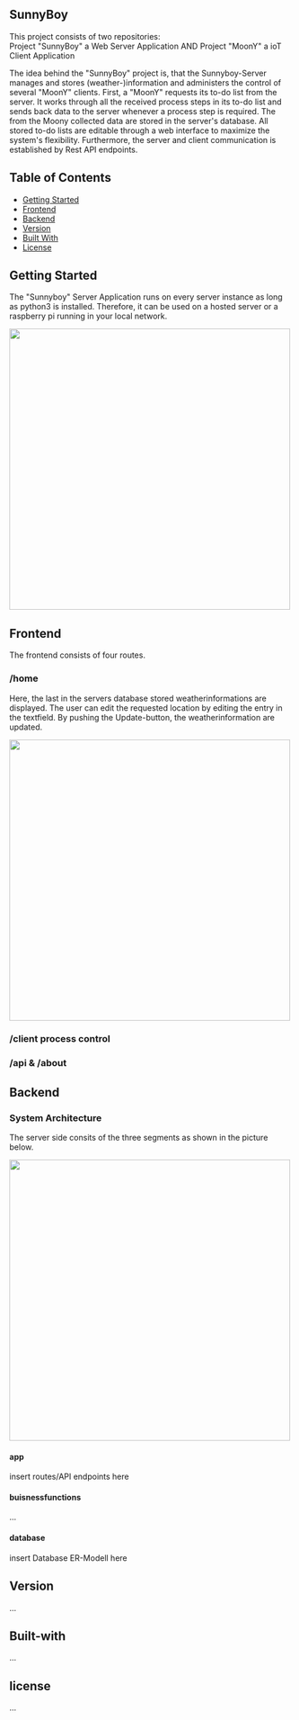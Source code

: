 <h2>SunnyBoy </h2>
<p>This project consists of two repositories:</br>
Project "SunnyBoy" a Web Server Application AND Project "MoonY" a ioT Client Application </p>
<p>The idea behind the "SunnyBoy" project is, that the Sunnyboy-Server manages and stores (weather-)information and administers the control of several "MoonY" clients. First, a "MoonY" requests its to-do list from the server. It works through all the received process steps in its to-do list and sends back data to the server whenever a process step is required. The from the Moony collected data are stored in the server's database. All stored to-do lists are editable through a web interface to maximize the system's flexibility. Furthermore, the server and client communication is established by Rest API endpoints. </p>
<h2>Table of Contents</h2>
<ul>
  <li><a href="#getting-started">Getting Started</a></li>
  <li><a href="#how-it-is-done">Frontend</a></li>
  <li><a href="#how-it-is-done">Backend</a></li>
  <li><a href="#version">Version</a></li>
  <li><a href="#built-with">Built With</a></li>
  <li><a href="#license">License</a></li>
</ul>
<h2>Getting Started</h2>
<p>The "Sunnyboy" Server Application runs on every server instance as long as python3 is installed. Therefore, it can be used on a hosted server or a raspberry pi running in your local network. </p>
<a href="url"><img src="https://user-images.githubusercontent.com/55065075/216689412-49002b2a-782c-494d-abff-c253f597cb40.png" height="auto" width="500" ></a>
<h2>Frontend</h2>
<p>The frontend consists of four routes.<br>
<h3>/home</h3>
<p>Here, the last in the servers database stored weatherinformations are displayed. The user can edit the requested location by editing the entry in the textfield. By pushing the Update-button, the weatherinformation are updated. </p>
<a href="url"><img src="https://user-images.githubusercontent.com/55065075/234973144-7887be5f-5e5a-40b3-bfe8-94379d13c3f3.png" height="auto" width="500" ></a>
<h3>/client process control</h3>
<h3>/api & /about</h3>
<h2>Backend</h2>
<h3>System Architecture</h3>
<p>The server side consits of the three segments as shown in the picture below. </p>
<a href="url"><img src="https://user-images.githubusercontent.com/55065075/216689615-d3a9c125-5d25-4986-9b0b-50e710d2f788.png" height="auto" width="500" ></a>
<h4>app</h4>
<p>insert routes/API endpoints here</p>
<h4>buisnessfunctions</h4>
<p>...</p>
<h4>database</h4>
<p>insert Database ER-Modell here</p>
<h2>Version</h2>
<p>...</p>
<h2>Built-with</h2>
<p>...</p>
<h2>license</h2>
<p>...</p>
